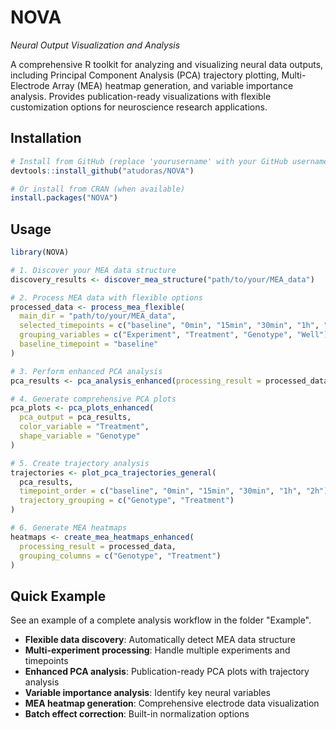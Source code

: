 # NOVA
*Neural Output Visualization and Analysis*

A comprehensive R toolkit for analyzing and visualizing neural data outputs, including Principal Component Analysis (PCA) trajectory plotting, Multi-Electrode Array (MEA) heatmap generation, and variable importance analysis. Provides publication-ready visualizations with flexible customization options for neuroscience research applications.

## Installation

```r
# Install from GitHub (replace 'yourusername' with your GitHub username)
devtools::install_github("atudoras/NOVA")

# Or install from CRAN (when available)
install.packages("NOVA")
```

## Usage

```r
library(NOVA)

# 1. Discover your MEA data structure
discovery_results <- discover_mea_structure("path/to/your/MEA_data")

# 2. Process MEA data with flexible options
processed_data <- process_mea_flexible(
  main_dir = "path/to/your/MEA_data",
  selected_timepoints = c("baseline", "0min", "15min", "30min", "1h", "2h"),
  grouping_variables = c("Experiment", "Treatment", "Genotype", "Well"),
  baseline_timepoint = "baseline"
)

# 3. Perform enhanced PCA analysis
pca_results <- pca_analysis_enhanced(processing_result = processed_data)

# 4. Generate comprehensive PCA plots
pca_plots <- pca_plots_enhanced(
  pca_output = pca_results,
  color_variable = "Treatment",
  shape_variable = "Genotype"
)

# 5. Create trajectory analysis
trajectories <- plot_pca_trajectories_general(
  pca_results,
  timepoint_order = c("baseline", "0min", "15min", "30min", "1h", "2h"),
  trajectory_grouping = c("Genotype", "Treatment")
)

# 6. Generate MEA heatmaps
heatmaps <- create_mea_heatmaps_enhanced(
  processing_result = processed_data,
  grouping_columns = c("Genotype", "Treatment")
)
```

## Quick Example

See an example of a complete analysis workflow in the folder "Example".

- **Flexible data discovery**: Automatically detect MEA data structure
- **Multi-experiment processing**: Handle multiple experiments and timepoints
- **Enhanced PCA analysis**: Publication-ready PCA plots with trajectory analysis
- **Variable importance analysis**: Identify key neural variables
- **MEA heatmap generation**: Comprehensive electrode data visualization
- **Batch effect correction**: Built-in normalization options
